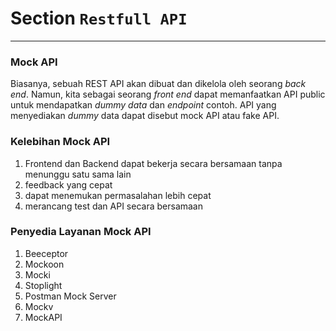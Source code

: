 # Section `Restfull API`

---

### Mock API

Biasanya, sebuah REST API akan dibuat dan dikelola oleh seorang _back end_. Namun, kita sebagai seorang _front end_ dapat memanfaatkan API public untuk mendapatkan _dummy data_ dan _endpoint_ contoh. API yang menyediakan _dummy_ data dapat disebut mock API atau fake API.

### Kelebihan Mock API

1. Frontend dan Backend dapat bekerja secara bersamaan tanpa menunggu satu sama lain
2. feedback yang cepat
3. dapat menemukan permasalahan lebih cepat
4. merancang test dan API secara bersamaan

### Penyedia Layanan Mock API

1. Beeceptor
2. Mockoon
3. Mocki
4. Stoplight
5. Postman Mock Server
6. Mockv
7. MockAPI
